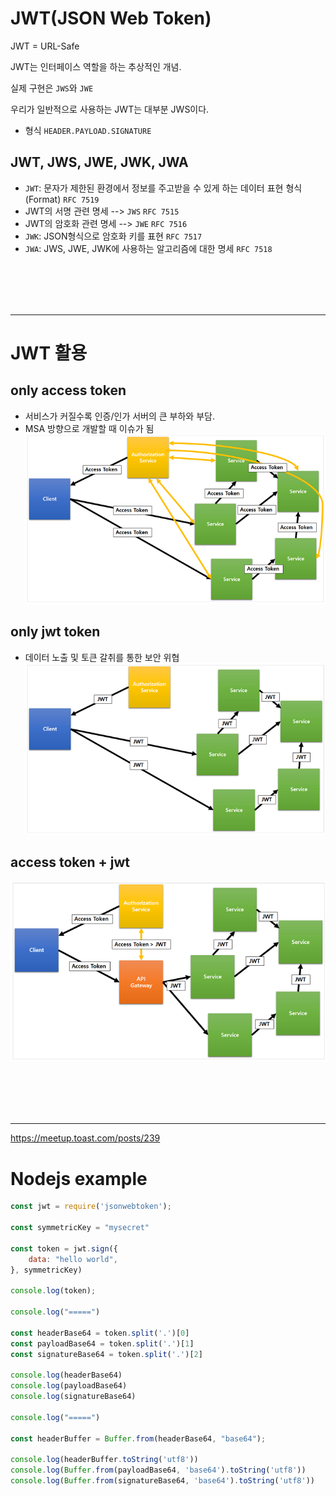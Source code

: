 # JWT(JSON Web Token)

JWT = URL-Safe

JWT는 인터페이스 역할을 하는 추상적인 개념.

실제 구현은 `JWS`와 `JWE`

우리가 일반적으로 사용하는 JWT는 대부분 JWS이다.

 - 형식 `HEADER.PAYLOAD.SIGNATURE`

## JWT, JWS, JWE, JWK, JWA

 - `JWT`: 문자가 제한된 환경에서 정보를 주고받을 수 있게 하는 데이터 표현 형식(Format) `RFC 7519`
 - JWT의 서명 관련 명세 --> `JWS` `RFC 7515`
 - JWT의 암호화 관련 명세 --> `JWE` `RFC 7516`
 - `JWK`: JSON형식으로 암호화 키를 표현 `RFC 7517`
 - `JWA`: JWS, JWE, JWK에 사용하는 알고리즘에 대한 명세 `RFC 7518`

<br><br><br><br><hr>

# JWT 활용

## only access token
 - 서비스가 커질수록 인증/인가 서버의 큰 부하와 부담.
 - MSA 방향으로 개발할 때 이슈가 됨
![](./assets/jwt-usage-step1.png)

## only jwt token
 - 데이터 노출 및 토큰 갈취를 통한 보안 위협
![](./assets/jwt-usage-step2.png)

## access token + jwt 
![](./assets/jwt-usage-step3.png)


<br><br><br><br><hr>

https://meetup.toast.com/posts/239

# Nodejs example

```js
const jwt = require('jsonwebtoken');

const symmetricKey = "mysecret"

const token = jwt.sign({
    data: "hello world",
}, symmetricKey)

console.log(token);

console.log("=====")

const headerBase64 = token.split('.')[0]
const payloadBase64 = token.split('.')[1]
const signatureBase64 = token.split('.')[2]

console.log(headerBase64)
console.log(payloadBase64)
console.log(signatureBase64)

console.log("=====")

const headerBuffer = Buffer.from(headerBase64, "base64");

console.log(headerBuffer.toString('utf8'))
console.log(Buffer.from(payloadBase64, 'base64').toString('utf8'))
console.log(Buffer.from(signatureBase64, 'base64').toString('utf8'))
```
